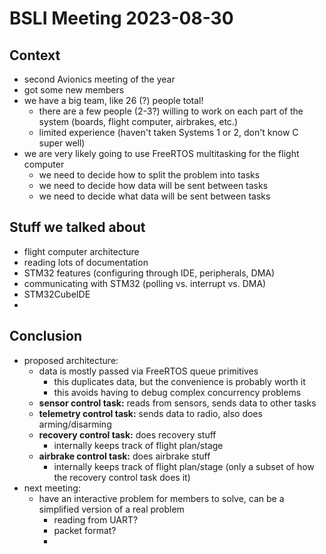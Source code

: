 # BSLI Meeting 2023-08-30

## Context
- second Avionics meeting of the year
- got some new members
- we have a big team, like 26 (?) people total!
    - there are a few people (2-3?) willing to work on each part of the system (boards, flight computer, airbrakes, etc.)
    - limited experience (haven't taken Systems 1 or 2, don't know C super well)
- we are very likely going to use FreeRTOS multitasking for the flight computer
    - we need to decide how to split the problem into tasks
    - we need to decide how data will be sent between tasks
    - we need to decide what data will be sent between tasks

## Stuff we talked about
- flight computer architecture
- reading lots of documentation
- STM32 features (configuring through IDE, peripherals, DMA)
- communicating with STM32 (polling vs. interrupt vs. DMA)
- STM32CubeIDE
- 
## Conclusion
- proposed architecture:
    - data is mostly passed via FreeRTOS queue primitives
        - this duplicates data, but the convenience is probably worth it
        - this avoids having to debug complex concurrency problems
    - **sensor control task:** reads from sensors, sends data to other tasks
    - **telemetry control task:** sends data to radio, also does arming/disarming
    - **recovery control task:** does recovery stuff
        - internally keeps track of flight plan/stage
    - **airbrake control task:** does airbrake stuff
        - internally keeps track of flight plan/stage (only a subset of how the recovery control task does it)
- next meeting:
    - have an interactive problem for members to solve, can be a simplified version of a real problem
        - reading from UART?
        - packet format?
        - 
